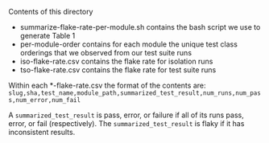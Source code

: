Contents of this directory
- summarize-flake-rate-per-module.sh contains the bash script we use to generate Table 1
- per-module-order contains for each module the unique test class orderings that we observed from our test suite runs
- iso-flake-rate.csv contains the flake rate for isolation runs
- tso-flake-rate.csv contains the flake rate for test suite runs

Within each *-flake-rate.csv the format of the contents are:
`slug,sha,test_name,module_path,summarized_test_result,num_runs,num_pass,num_error,num_fail`

A `summarized_test_result` is pass, error, or failure if all of its runs pass, error, or fail (respectively). The `summarized_test_result` is flaky if it has inconsistent results.
